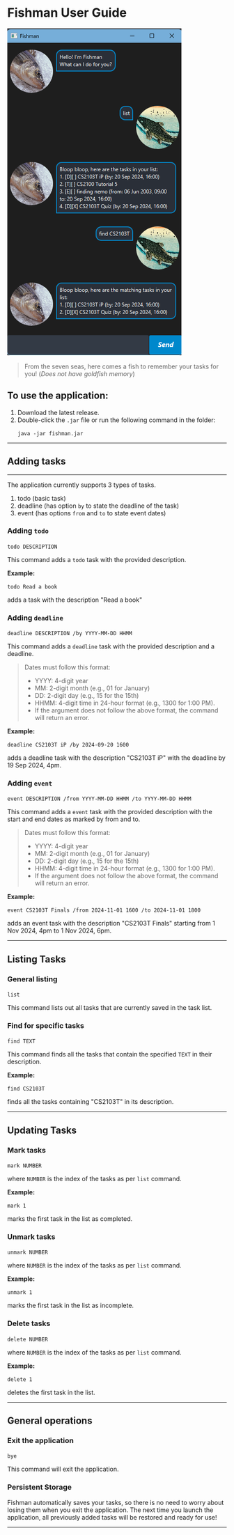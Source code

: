 # Fishman User Guide

![main.png](main.png)

>From the seven seas, here comes a fish to remember your tasks for you! (_Does not have goldfish memory_)

## To use the application:
1. Download the latest release.
2. Double-click the `.jar` file or run the following command in the folder:
    ```
    java -jar fishman.jar
    ```
    
---

## Adding tasks

---
The application currently supports 3 types of tasks.
1. todo (basic task)
2. deadline (has option ```by``` to state the deadline of the task)
3. event (has options ```from``` and ```to``` to state event dates)

### Adding `todo`

```todo DESCRIPTION```

This command adds a ```todo``` task with the provided description.

**Example:**

```
todo Read a book
```
adds a task with the description "Read a book"

### Adding `deadline`

```deadline DESCRIPTION /by YYYY-MM-DD HHMM```

This command adds a ```deadline``` task with the provided description and a deadline.

>Dates must follow this format:
>* YYYY: 4-digit year
>* MM: 2-digit month (e.g., 01 for January)
>* DD: 2-digit day (e.g., 15 for the 15th)
>* HHMM: 4-digit time in 24-hour format (e.g., 1300 for 1:00 PM).
>* If the argument does not follow the above format, the command will return an error.

**Example:**

```
deadline CS2103T iP /by 2024-09-20 1600
```

adds a deadline task with the description "CS2103T iP" with the deadline by 19 Sep 2024, 4pm.

### Adding `event`

```event DESCRIPTION /from YYYY-MM-DD HHMM /to YYYY-MM-DD HHMM```

This command adds a ```event``` task with the provided description with the start and end dates as marked by 
from and to.

>Dates must follow this format:
>* YYYY: 4-digit year
>* MM: 2-digit month (e.g., 01 for January)
>* DD: 2-digit day (e.g., 15 for the 15th)
>* HHMM: 4-digit time in 24-hour format (e.g., 1300 for 1:00 PM).
>* If the argument does not follow the above format, the command will return an error.

**Example:**

```
event CS2103T Finals /from 2024-11-01 1600 /to 2024-11-01 1800
```

adds an event task with the description "CS2103T Finals" starting from 1 Nov 2024, 4pm to 1 Nov 2024, 6pm.

---

## Listing Tasks

### General listing

```list```

This command lists out all tasks that are currently saved in the task list.

### Find for specific tasks


```find TEXT```


This command finds all the tasks that contain the specified `TEXT` in their description.


**Example:**


```
find CS2103T
```


finds all the tasks containing "CS2103T" in its description.


---


## Updating Tasks


### Mark tasks


``mark NUMBER``


where ``NUMBER`` is the index of the tasks as per ``list`` command.

**Example:**

```
mark 1
```

marks the first task in the list as completed.


### Unmark tasks


``unmark NUMBER``


where ``NUMBER`` is the index of the tasks as per ``list`` command.


**Example:**


```
unmark 1
```

marks the first task in the list as incomplete.


### Delete tasks


``delete NUMBER``


where ``NUMBER`` is the index of the tasks as per ``list`` command.



**Example:**


```
delete 1
```

deletes the first task in the list.

---
## General operations

### Exit the application

```bye```

This command will exit the application.

### Persistent Storage

Fishman automatically saves your tasks, so there is no need to worry about losing them when you exit the application.
The next time you launch the application, all previously added tasks will be restored and ready for use!

---
